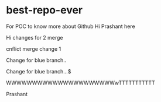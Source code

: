 # best-repo-ever
For POC to know more about Github
Hi Prashant here

Hi changes for 2 merge

cnflict merge change 1


Change for blue branch.. 

Change for blue branch...$


WWWWWWWWWWWWWWWWWWWWWwTTTTTTTTTTT



Prashant
